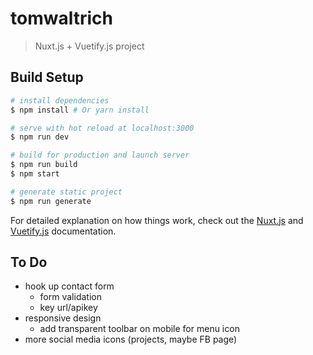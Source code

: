 # tomwaltrich

> Nuxt.js + Vuetify.js project

## Build Setup

``` bash
# install dependencies
$ npm install # Or yarn install

# serve with hot reload at localhost:3000
$ npm run dev

# build for production and launch server
$ npm run build
$ npm start

# generate static project
$ npm run generate
```

For detailed explanation on how things work, check out the [Nuxt.js](https://github.com/nuxt/nuxt.js) and [Vuetify.js](https://vuetifyjs.com/) documentation.

## To Do

 - hook up contact form
    - form validation
    - key url/apikey
 - responsive design
    - add transparent toolbar on mobile for menu icon
 - more social media icons (projects, maybe FB page)
